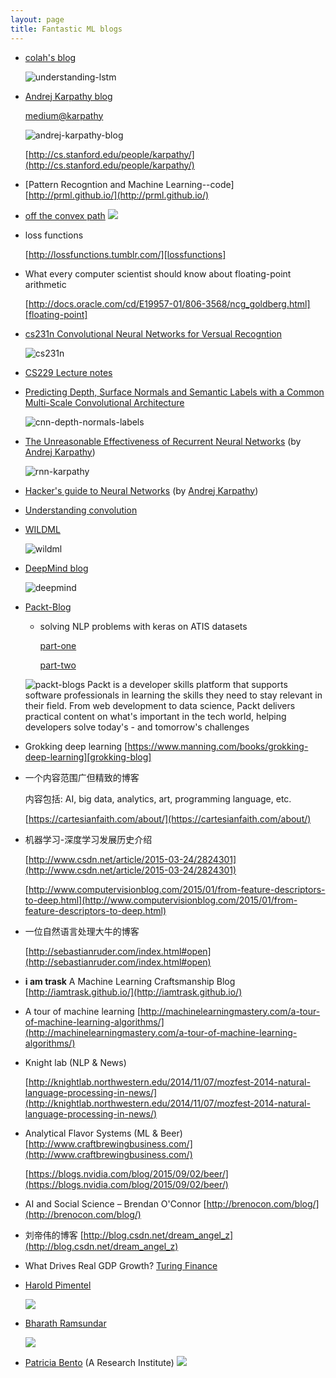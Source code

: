 ```yaml
---
layout: page
title: Fantastic ML blogs
---
```


* [colah's blog][colah-blog]

  ![understanding-lstm](/images/cookies/understanding-lstm.png)

* [Andrej Karpathy blog][karpathy-blog]

  [medium@karpathy](https://medium.com/@karpathy)

  ![andrej-karpathy-blog](/images/cookies/andrej-karpathy-logo.png)

  [http://cs.stanford.edu/people/karpathy/](http://cs.stanford.edu/people/karpathy/)

* [Pattern Recogntion and Machine Learning--code]
  [http://prml.github.io/](http://prml.github.io/)

* [off the convex path](http://www.offconvex.org/)
![](http://on1loo82k.bkt.clouddn.com/off_the_convex_path.png)

* loss functions

  [http://lossfunctions.tumblr.com/][lossfunctions]

* What every computer scientist should know about floating-point arithmetic

  [http://docs.oracle.com/cd/E19957-01/806-3568/ncg_goldberg.html][floating-point]

* [cs231n Convolutional Neural Networks for Versual Recogntion][cs231n]

  ![cs231n](/images/cookies/cs231n.png)

* [CS229 Lecture notes](http://cs229.stanford.edu/materials.html)

* [Predicting Depth, Surface Normals and Semantic Labels with a Common Multi-Scale Convolutional Architecture][cnn-depth-surface]

  ![cnn-depth-normals-labels](/images/cookies/cnn-depth-normals-labels.png)

* [The Unreasonable Effectiveness of Recurrent Neural Networks][rnn-karpathy] (by [Andrej Karpathy][karpathy-blog])

  ![rnn-karpathy](/images/cookies/rnn-karpathy.png)

* [Hacker's guide to Neural Networks][hacker-nn] (by [Andrej Karpathy][karpathy-blog])

* [Understanding convolution](https://leonardoaraujosantos.gitbooks.io/artificial-inteligence/content/convolution.html)

* [WILDML][wildml]

  ![wildml](/images/cookies/wildml.png)

* [DeepMind blog][deepmind-blog]

  ![deepmind](/images/cookies/deepmind.png)

* [Packt-Blog][packt-blog]

  * solving NLP problems with keras on ATIS datasets

    [part-one](https://www.packtpub.com/books/content/solving-nlp-problem-keras-part-1)

    [part-two](https://www.packtpub.com/books/content/solving-nlp-problem-keras-part-2)

  ![packt-blogs](/images/cookies/packt-blogs.png)
  Packt is a developer skills platform that supports software professionals in learning the skills they need to stay relevant in their field. From web development to data science, Packt delivers practical content on what's important in the tech world, helping developers solve today's - and tomorrow's challenges

* Grokking deep learning
  [https://www.manning.com/books/grokking-deep-learning][grokking-blog]

* 一个内容范围广但精致的博客

  内容包括: AI, big data, analytics, art, programming language, etc.

  [https://cartesianfaith.com/about/](https://cartesianfaith.com/about/)


* 机器学习-深度学习发展历史介绍

  [http://www.csdn.net/article/2015-03-24/2824301](http://www.csdn.net/article/2015-03-24/2824301)

  [http://www.computervisionblog.com/2015/01/from-feature-descriptors-to-deep.html](http://www.computervisionblog.com/2015/01/from-feature-descriptors-to-deep.html)

* 一位自然语言处理大牛的博客

  [http://sebastianruder.com/index.html#open](http://sebastianruder.com/index.html#open)

* **i am trask** A Machine Learning Craftsmanship Blog
  [http://iamtrask.github.io/](http://iamtrask.github.io/)

* A tour of machine learning
  [http://machinelearningmastery.com/a-tour-of-machine-learning-algorithms/](http://machinelearningmastery.com/a-tour-of-machine-learning-algorithms/)

* Knight lab (NLP & News)

  [http://knightlab.northwestern.edu/2014/11/07/mozfest-2014-natural-language-processing-in-news/](http://knightlab.northwestern.edu/2014/11/07/mozfest-2014-natural-language-processing-in-news/)

* Analytical Flavor Systems (ML & Beer)
  [http://www.craftbrewingbusiness.com/](http://www.craftbrewingbusiness.com/)

  [https://blogs.nvidia.com/blog/2015/09/02/beer/](https://blogs.nvidia.com/blog/2015/09/02/beer/)

* AI and Social Science – Brendan O'Connor
  [http://brenocon.com/blog/](http://brenocon.com/blog/)

* 刘帝伟的博客
  [http://blog.csdn.net/dream_angel_z](http://blog.csdn.net/dream_angel_z)

* What Drives Real GDP Growth?
  [Turing Finance](http://www.turingfinance.com/what-drives-real-gdp-growth-part-one/)

* [Harold Pimentel](http://pimentel.github.io/)

  ![](/images/fantastic_blogs/harold-pimentel.png)

* [Bharath Ramsundar](https://rbharath.github.io/)
  
  ![](/images/fantastic_blogs/bharath-ramsundar.png)

* [Patricia Bento](https://www.ebi.ac.uk/about/people/patricia-bento) (A Research Institute)
![](/images/cookies/patricia.png)
  

[gitxiv]: http://www.gitxiv.com/
[karpathy-blog]: http://karpathy.github.io/
[lossfunctions]: http://lossfunctions.tumblr.com/
[floating-point]: http://docs.oracle.com/cd/E19957-01/806-3568/ncg_goldberg.html
[cs231n]: http://cs231n.github.io/
[cnn-depth-surface]: http://www.cs.nyu.edu/~deigen/dnl/
[colah-blog]: http://colah.github.io/
[rnn-karpathy]: http://karpathy.github.io/2015/05/21/rnn-effectiveness/
[wildml]: http://www.wildml.com/2015/09/recurrent-neural-networks-tutorial-part-1-introduction-to-rnns/
[deepmind-blog]: https://deepmind.com/blog/
[packt-blog]: https://www.packtpub.com/books/content/blogs
[grokking-blog]: https://www.manning.com/books/grokking-deep-learning
[hacker-nn]: http://karpathy.github.io/neuralnets/

